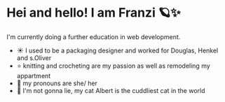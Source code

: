   # Hei and hello! I am Franzi 🪐✨
  I'm currently doing a further education in web development.

- ☀️ I used to be a packaging designer and worked for Douglas, Henkel and s.Oliver
- ⭐️ knitting and crocheting are my passion as well as remodeling my appartment
- 💫 my pronouns are she/ her
- 🌟 I'm not gonna lie, my cat Albert is the cuddliest cat in the world

